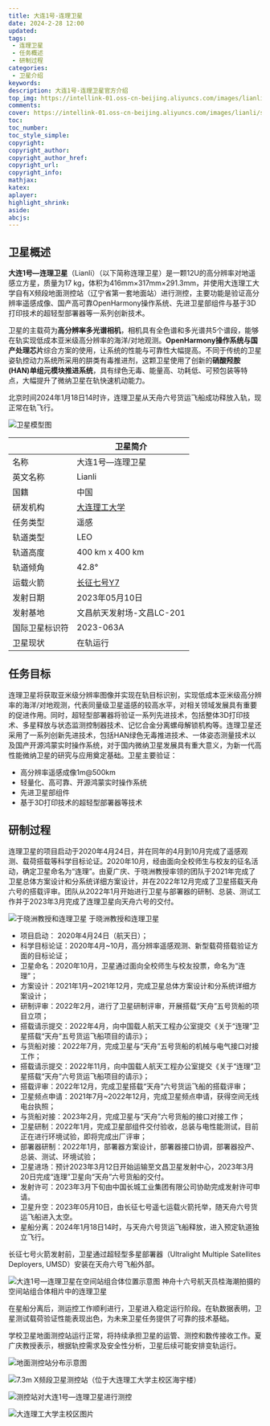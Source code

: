 ```yaml
---
title: 大连1号-连理卫星
date: 2024-2-28 12:00
updated:
tags: 
 - 连理卫星
 - 任务概述
 - 研制过程
categories: 
 - 卫星介绍
keywords:
description: 大连1号-连理卫星官方介绍
top_img: https://intellink-01.oss-cn-beijing.aliyuncs.com/images/lianli/satellite_model.png
comments:
cover: https://intellink-01.oss-cn-beijing.aliyuncs.com/images/lianli/satellite_model.png
toc:
toc_number:
toc_style_simple:
copyright:
copyright_author:
copyright_author_href:
copyright_url:
copyright_info:
mathjax:
katex:
aplayer:
highlight_shrink:
aside:
abcjs:
---
```


## 卫星概述

**大连1号—连理卫星**（Lianli）（以下简称连理卫星）是一颗12U的高分辨率对地遥感立方星，质量为17 kg，体积为416mm×317mm×291.3mm，并使用大连理工大学自有X频段地面测控站（辽宁省第一套地面站）进行测控，主要功能是验证高分辨率遥感成像、国产高可靠OpenHarmony操作系统、先进卫星部组件与基于3D打印技术的超轻型部署器等一系列创新技术。

卫星的主载荷为**高分辨率多光谱相机**，相机具有全色谱和多光谱共5个谱段，能够在轨实现低成本亚米级高分辨率的海洋/对地观测。**OpenHarmony操作系统与国产处理芯片**综合方案的使用，让系统的性能与可靠性大幅提高。不同于传统的卫星姿轨控动力系统所采用的肼类有毒推进剂，这颗卫星使用了创新的**硝酸羟胺(HAN)单组元模块推进系统**，具有绿色无毒、能量高、功耗低、可预包装等特点，大幅提升了微纳卫星在轨快速机动能力。

北京时间2024年1月18日14时许，连理卫星从天舟六号货运飞船成功释放入轨，现正常在轨飞行。

![卫星模型图](https://intellink-01.oss-cn-beijing.aliyuncs.com/images/lianli/satellite_model.png)

|      |  卫星简介 |
|  ------      |---|
|  名称    |  大连1号—连理卫星 |
|  英文名称    |   Lianli |
|  国籍        |  中国 |
|  研发机构    | [大连理工大学](https://www.dlut.edu.cn/)  |
|  任务类型    |  遥感 |
|  轨道类型    |  LEO |
|  轨道高度    |  400 km x 400 km |
|  轨道倾角    |  42.8°  |
|  运载火箭    |  [长征七号Y7](https://sat.huijiwiki.com/wiki/%E9%95%BF%E5%BE%81%E4%B8%83%E5%8F%B7) |
|  发射日期    |  2023年05月10日 |
|  发射基地    | 文昌航天发射场-文昌LC-201 |
|  国际卫星标识符 | 2023-063A |
|  卫星现状    | 在轨运行 |

## 任务目标

连理卫星将获取亚米级分辨率图像并实现在轨目标识别，实现低成本亚米级高分辨率的海洋/对地观测，代表同量级卫星遥感的较高水平，对相关领域发展具有重要的促进作用。同时，超轻型部署器将验证一系列先进技术，包括整体3D打印技术、多星释放与状态监测控制器技术、记忆合金分离螺母解锁机构等。连理卫星还采用了一系列创新先进技术，包括HAN绿色无毒推进技术、一体姿态测量技术以及国产开源鸿蒙实时操作系统，对于国内微纳卫星发展具有重大意义，为新一代高性能微纳卫星的研究与应用奠定基础。卫星主要验证：

- 高分辨率遥感成像1m@500km
- 轻量化、高可靠、开源鸿蒙实时操作系统
- 先进卫星部组件
- 基于3D打印技术的超轻型部署器等技术

## 研制过程

连理卫星的项目启动于2020年4月24日，并在同年的4月到10月完成了遥感观测、载荷搭载等科学目标论证。2020年10月，经由面向全校师生与校友的征名活动，确定卫星命名为“连理”。由夏广庆、于晓洲教授率领的团队于2021年完成了卫星总体方案设计和分系统详细方案设计，并在2022年12月完成了卫星搭载天舟六号的搭载评审。团队从2022年1月开始进行卫星与部署器的研制、总装、测试工作并于2023年3月完成了连理卫星向天舟六号的交付。

![于晓洲教授和连理卫星](https://intellink-01.oss-cn-beijing.aliyuncs.com/images/lianli/%E5%A4%A7%E8%BF%9E1%E5%8F%B7%E2%80%94%E8%BF%9E%E7%90%86%E5%8D%AB%E6%98%9F%E5%9C%A8%E6%B5%B7%E5%8D%97%E6%96%87%E6%98%8C%E5%8F%91%E5%B0%84%E5%9C%BA.jpg)
于晓洲教授和连理卫星

- 项目启动： 2020年4月24日（航天日）；
- 科学目标论证：2020年4月~10月，高分辨率遥感观测、新型载荷搭载验证方面的目标论证；
- 卫星命名：2020年10月，卫星通过面向全校师生与校友投票，命名为“连理”；
- 方案设计：2021年1月~2021年12月，完成卫星总体方案设计和分系统详细方案设计；
- 研制评审：2022年2月，进行了卫星研制评审，开展搭载“天舟”五号货船的项目立项；
- 搭载请示提交：2022年4月，向中国载人航天工程办公室提交《关于“连理”卫星搭载“天舟”五号货运飞船项目的请示》；
- 与货船对接：2022年7月，完成卫星与“天舟”五号货船的机械与电气接口对接工作；
- 搭载请示提交：2022年11月，向中国载人航天工程办公室提交《关于“连理”卫星搭载“天舟”六号货运飞船项目的请示》；
- 搭载评审：2022年12月，完成卫星搭载“天舟”六号货运飞船的搭载评审；
- 卫星频点申请：2021年7月~2022年12月，完成卫星频点申请，获得空间无线电台执照；
- 与货船对接：2023年2月，完成卫星与“天舟”六号货船的接口对接工作；
- 卫星研制：2022年1月，完成卫星部组件交付验收，总装与电性能测试，目前正在进行环境试验，即将完成出厂评审；
- 部署器研制：2022年1月，部署器方案设计，部署器接口协调，部署器投产、总装、测试、环境试验；
- 卫星进场：预计2023年3月12日开始运输至文昌卫星发射中心，2023年3月20日完成“连理”卫星向“天舟”六号货船的交付。
- 发射许可：2023年3月下旬由中国长城工业集团有限公司协助完成发射许可申请。
- 卫星升空：2023年05月10日，由长征七号遥七运载火箭托举，随天舟六号货运飞船进入太空。
- 星船分离：2024年1月18日14时，与天舟六号货运飞船释放，进入预定轨道独立飞行。

长征七号火箭发射前，卫星通过超轻型多星部署器（Ultralight Multiple Satellites Deployers, UMSD）安装在天舟六号飞船外部。

![大连1号—连理卫星在空间站组合体位置示意图](https://intellink-01.oss-cn-beijing.aliyuncs.com/images/lianli/%E5%A4%A7%E8%BF%9E1%E5%8F%B7%E2%80%94%E8%BF%9E%E7%90%86%E5%8D%AB%E6%98%9F%E5%9C%A8%E7%A9%BA%E9%97%B4%E7%AB%99%E7%BB%84%E5%90%88%E4%BD%93%E4%BD%8D%E7%BD%AE%E7%A4%BA%E6%84%8F%E5%9B%BE.jpg)
神舟十六号航天员桂海潮拍摄的空间站组合体相片中的连理卫星

在星船分离后，测运控工作顺利进行，卫星进入稳定运行阶段。在轨数据表明，卫星测试载荷验证性能表现出色，为未来卫星任务提供了可靠的技术基础。

学校卫星地面测控站运行正常，将持续承担卫星的运管、测控和数传接收工作。夏广庆教授表示，根据轨控需求及安全性分析，卫星后续可能安排变轨运行。

![地面测控站分布示意图](https://intellink-01.oss-cn-beijing.aliyuncs.com/images/lianli/%E8%BF%9E%E7%90%86%E7%9A%84%E5%9C%B0%E9%9D%A2%E6%B5%8B%E6%8E%A7%E7%AB%99.jpg)

![7.3m X频段卫星测控站（位于大连理工大学主校区海宇楼）](https://intellink-01.oss-cn-beijing.aliyuncs.com/images/lianli/%E5%8D%AB%E6%98%9F%E6%B5%8B%E6%8E%A7%E7%AB%99.jpg)

![测控站对大连1号—连理卫星进行测控](https://intellink-01.oss-cn-beijing.aliyuncs.com/images/lianli/%E6%B5%8B%E6%8E%A7%E7%AB%99%E5%AF%B9%E5%A4%A7%E8%BF%9E1%E5%8F%B7%E2%80%94%E8%BF%9E%E7%90%86%E5%8D%AB%E6%98%9F%E8%BF%9B%E8%A1%8C%E6%B5%8B%E6%8E%A7.jpg)

![大连理工大学主校区图片](https://intellink-01.oss-cn-beijing.aliyuncs.com/images/lianli/DUT.jpeg)

<!-- ## 参考链接

https://mp.weixin.qq.com/s/IuNXOP3v3Aq4dfPBCN-9hg
https://mp.weixin.qq.com/s/N178oKQqvC8tiEIEBedkEg

[星船分离！大连1号—连理卫星在轨释放圆满成功！](https://mp.weixin.qq.com/s/kkMwnnvfftCbxcfsOopTZQ) -->
